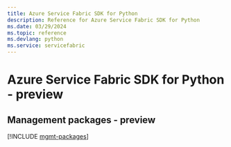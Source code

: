 ```yaml
---
title: Azure Service Fabric SDK for Python
description: Reference for Azure Service Fabric SDK for Python
ms.date: 03/29/2024
ms.topic: reference
ms.devlang: python
ms.service: servicefabric
---
```

# Azure Service Fabric SDK for Python - preview

## Management packages - preview
[!INCLUDE [mgmt-packages](service-fabric-mgmt-index.md)]